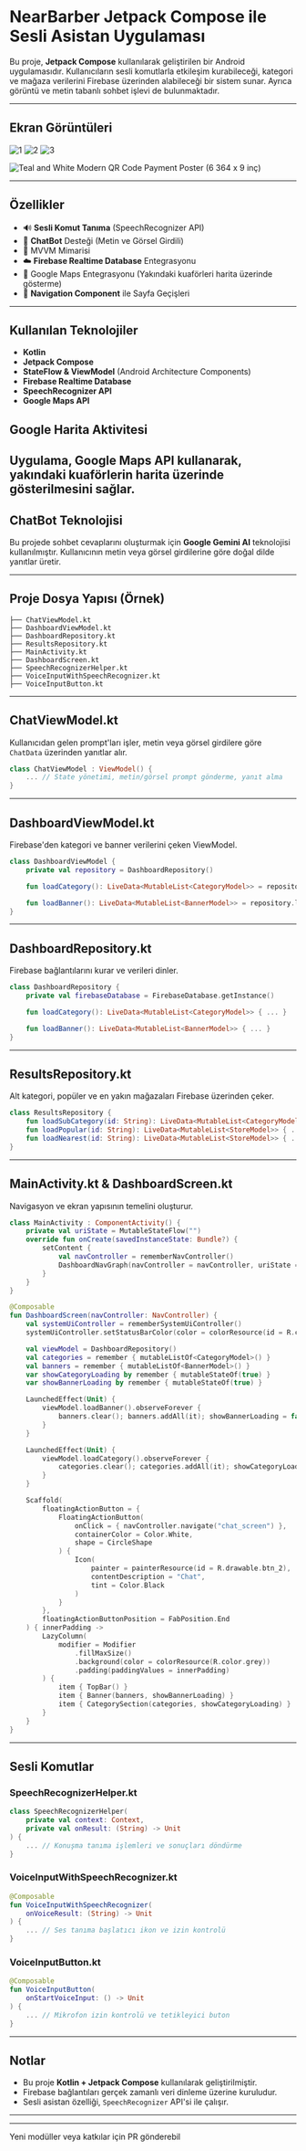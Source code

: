 # NearBarber Jetpack Compose ile Sesli Asistan Uygulaması


Bu proje, **Jetpack Compose** kullanılarak geliştirilen bir Android uygulamasıdır. Kullanıcıların sesli komutlarla etkileşim kurabileceği, kategori ve mağaza verilerini Firebase üzerinden alabileceği bir sistem sunar. Ayrıca görüntü ve metin tabanlı sohbet işlevi de bulunmaktadır.

---

## Ekran Görüntüleri
![1](https://github.com/user-attachments/assets/5fb9376a-1176-40e5-8581-122872b88c0e)
![2](https://github.com/user-attachments/assets/adb54efc-712d-45c3-ac28-2e8991ccaa11)
![3](https://github.com/user-attachments/assets/391380a2-0275-447d-9115-6fb3db9a65f3)

![Teal and White Modern QR Code Payment Poster (6 364 x 9 inç)](https://github.com/user-attachments/assets/28896257-d9ed-4abc-bd03-7e28f239c0d4)


---
## Özellikler

- 🔊 **Sesli Komut Tanıma** (SpeechRecognizer API)
- 💬 **ChatBot** Desteği (Metin ve Görsel Girdili)
- 🧠 MVVM Mimarisi
- ☁️ **Firebase Realtime Database** Entegrasyonu
- 📍 Google Maps Entegrasyonu (Yakındaki kuaförleri harita üzerinde gösterme)
- 🧭 **Navigation Component** ile Sayfa Geçişleri

---

## Kullanılan Teknolojiler

- **Kotlin**
- **Jetpack Compose**
- **StateFlow & ViewModel** (Android Architecture Components)
- **Firebase Realtime Database**
- **SpeechRecognizer API**
- **Google Maps API**


## Google Harita Aktivitesi
Uygulama, Google Maps API kullanarak, yakındaki kuaförlerin harita üzerinde gösterilmesini sağlar.
---

## ChatBot Teknolojisi

Bu projede sohbet cevaplarını oluşturmak için **Google Gemini AI** teknolojisi kullanılmıştır. Kullanıcının metin veya görsel girdilerine göre doğal dilde yanıtlar üretir.

---

## Proje Dosya Yapısı (Örnek)

```
├── ChatViewModel.kt
├── DashboardViewModel.kt
├── DashboardRepository.kt
├── ResultsRepository.kt
├── MainActivity.kt
├── DashboardScreen.kt
├── SpeechRecognizerHelper.kt
├── VoiceInputWithSpeechRecognizer.kt
├── VoiceInputButton.kt
```

---

## ChatViewModel.kt
Kullanıcıdan gelen prompt'ları işler, metin veya görsel girdilere göre `ChatData` üzerinden yanıtlar alır.

```kotlin
class ChatViewModel : ViewModel() {
    ... // State yönetimi, metin/görsel prompt gönderme, yanıt alma
}
```

---

## DashboardViewModel.kt
Firebase'den kategori ve banner verilerini çeken ViewModel.

```kotlin
class DashboardViewModel {
    private val repository = DashboardRepository()

    fun loadCategory(): LiveData<MutableList<CategoryModel>> = repository.loadCategory()

    fun loadBanner(): LiveData<MutableList<BannerModel>> = repository.loadBanner()
}
```

---

## DashboardRepository.kt
Firebase bağlantılarını kurar ve verileri dinler.

```kotlin
class DashboardRepository {
    private val firebaseDatabase = FirebaseDatabase.getInstance()

    fun loadCategory(): LiveData<MutableList<CategoryModel>> { ... }

    fun loadBanner(): LiveData<MutableList<BannerModel>> { ... }
}
```

---

## ResultsRepository.kt
Alt kategori, popüler ve en yakın mağazaları Firebase üzerinden çeker.

```kotlin
class ResultsRepository {
    fun loadSubCategory(id: String): LiveData<MutableList<CategoryModel>> { ... }
    fun loadPopular(id: String): LiveData<MutableList<StoreModel>> { ... }
    fun loadNearest(id: String): LiveData<MutableList<StoreModel>> { ... }
}
```

---

## MainActivity.kt & DashboardScreen.kt
Navigasyon ve ekran yapısının temelini oluşturur.

```kotlin
class MainActivity : ComponentActivity() {
    private val uriState = MutableStateFlow("")
    override fun onCreate(savedInstanceState: Bundle?) {
        setContent {
            val navController = rememberNavController()
            DashboardNavGraph(navController = navController, uriState = uriState)
        }
    }
}
```

```kotlin
@Composable
fun DashboardScreen(navController: NavController) {
    val systemUiController = rememberSystemUiController()
    systemUiController.setStatusBarColor(color = colorResource(id = R.color.grey))

    val viewModel = DashboardRepository()
    val categories = remember { mutableListOf<CategoryModel>() }
    val banners = remember { mutableListOf<BannerModel>() }
    var showCategoryLoading by remember { mutableStateOf(true) }
    var showBannerLoading by remember { mutableStateOf(true) }

    LaunchedEffect(Unit) {
        viewModel.loadBanner().observeForever {
            banners.clear(); banners.addAll(it); showBannerLoading = false
        }
    }

    LaunchedEffect(Unit) {
        viewModel.loadCategory().observeForever {
            categories.clear(); categories.addAll(it); showCategoryLoading = false
        }
    }

    Scaffold(
        floatingActionButton = {
            FloatingActionButton(
                onClick = { navController.navigate("chat_screen") },
                containerColor = Color.White,
                shape = CircleShape
            ) {
                Icon(
                    painter = painterResource(id = R.drawable.btn_2),
                    contentDescription = "Chat",
                    tint = Color.Black
                )
            }
        },
        floatingActionButtonPosition = FabPosition.End
    ) { innerPadding ->
        LazyColumn(
            modifier = Modifier
                .fillMaxSize()
                .background(color = colorResource(R.color.grey))
                .padding(paddingValues = innerPadding)
        ) {
            item { TopBar() }
            item { Banner(banners, showBannerLoading) }
            item { CategorySection(categories, showCategoryLoading) }
        }
    }
}
```

---

## Sesli Komutlar

### SpeechRecognizerHelper.kt

```kotlin
class SpeechRecognizerHelper(
    private val context: Context,
    private val onResult: (String) -> Unit
) {
    ... // Konuşma tanıma işlemleri ve sonuçları döndürme
}
```

### VoiceInputWithSpeechRecognizer.kt

```kotlin
@Composable
fun VoiceInputWithSpeechRecognizer(
    onVoiceResult: (String) -> Unit
) {
    ... // Ses tanıma başlatıcı ikon ve izin kontrolü
}
```

### VoiceInputButton.kt

```kotlin
@Composable
fun VoiceInputButton(
    onStartVoiceInput: () -> Unit
) {
    ... // Mikrofon izin kontrolü ve tetikleyici buton
}
```

---

## Notlar

- Bu proje  **Kotlin + Jetpack Compose** kullanılarak geliştirilmiştir.
- Firebase bağlantıları gerçek zamanlı veri dinleme üzerine kuruludur.
- Sesli asistan özelliği, `SpeechRecognizer` API'si ile çalışır.

---




---

Yeni modüller veya katkılar için PR gönderebil
